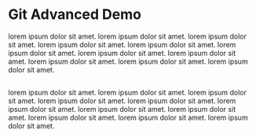 # Git Advanced Demo

lorem ipsum dolor sit amet.
lorem ipsum dolor sit amet.
lorem ipsum dolor sit amet.
lorem ipsum dolor sit amet.
lorem ipsum dolor sit amet.
lorem ipsum dolor sit amet.
lorem ipsum dolor sit amet.
lorem ipsum dolor sit amet.
lorem ipsum dolor sit amet.
lorem ipsum dolor sit amet.
lorem ipsum dolor sit amet.

##

lorem ipsum dolor sit amet.
lorem ipsum dolor sit amet.
lorem ipsum dolor sit amet.
lorem ipsum dolor sit amet.
lorem ipsum dolor sit amet.
lorem ipsum dolor sit amet.
lorem ipsum dolor sit amet.
lorem ipsum dolor sit amet.
lorem ipsum dolor sit amet.
lorem ipsum dolor sit amet.
lorem ipsum dolor sit amet.
